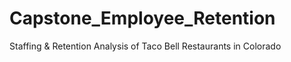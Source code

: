 # Capstone_Employee_Retention
Staffing &amp; Retention Analysis of Taco Bell Restaurants in Colorado
